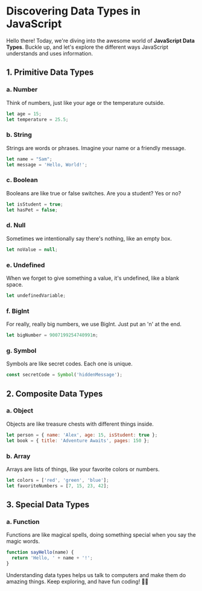 # Discovering Data Types in JavaScript

Hello there! Today, we're diving into the awesome world of **JavaScript Data Types**. Buckle up, and let's explore the different ways JavaScript understands and uses information.

## 1. **Primitive Data Types**

### a. **Number**
Think of numbers, just like your age or the temperature outside.

````js
let age = 15;
let temperature = 25.5;
````

### b. **String**
Strings are words or phrases. Imagine your name or a friendly message.

````js
let name = "Sam";
let message = 'Hello, World!';
````

### c. **Boolean**
Booleans are like true or false switches. Are you a student? Yes or no?

````js
let isStudent = true;
let hasPet = false;
````

### d. **Null**
Sometimes we intentionally say there's nothing, like an empty box.

````js
let noValue = null;
````

### e. **Undefined**
When we forget to give something a value, it's undefined, like a blank space.

````js
let undefinedVariable;
````

### f. **BigInt**
For really, really big numbers, we use BigInt. Just put an 'n' at the end.

````js
let bigNumber = 9007199254740991n;
````

### g. **Symbol**
Symbols are like secret codes. Each one is unique.

````js
const secretCode = Symbol('hiddenMessage');
````

## 2. **Composite Data Types**

### a. **Object**
Objects are like treasure chests with different things inside.

````js
let person = { name: 'Alex', age: 15, isStudent: true };
let book = { title: 'Adventure Awaits', pages: 150 };
````

### b. **Array**
Arrays are lists of things, like your favorite colors or numbers.

````js
let colors = ['red', 'green', 'blue'];
let favoriteNumbers = [7, 15, 23, 42];
````

## 3. **Special Data Types**

### a. **Function**
Functions are like magical spells, doing something special when you say the magic words.

````js
function sayHello(name) {
  return 'Hello, ' + name + '!';
}
````

Understanding data types helps us talk to computers and make them do amazing things. Keep exploring, and have fun coding! 🚀✨
